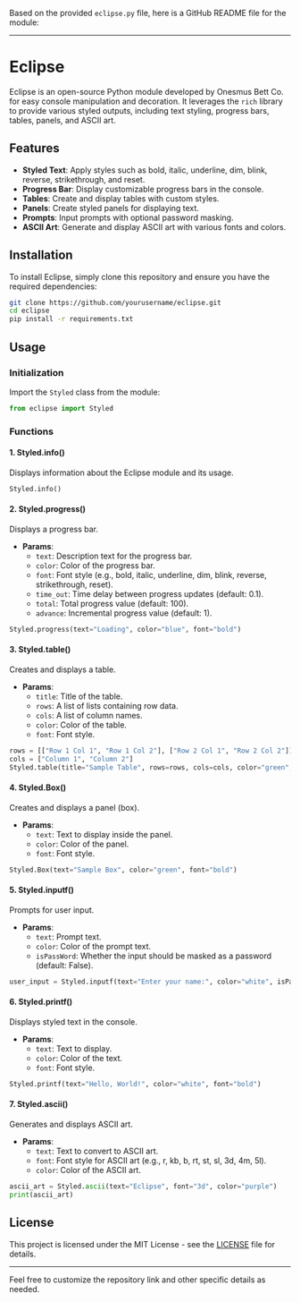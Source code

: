 Based on the provided `eclipse.py` file, here is a GitHub README file for the module:

---

# Eclipse

Eclipse is an open-source Python module developed by Onesmus Bett Co. for easy console manipulation and decoration. It leverages the `rich` library to provide various styled outputs, including text styling, progress bars, tables, panels, and ASCII art.

## Features

- **Styled Text**: Apply styles such as bold, italic, underline, dim, blink, reverse, strikethrough, and reset.
- **Progress Bar**: Display customizable progress bars in the console.
- **Tables**: Create and display tables with custom styles.
- **Panels**: Create styled panels for displaying text.
- **Prompts**: Input prompts with optional password masking.
- **ASCII Art**: Generate and display ASCII art with various fonts and colors.

## Installation

To install Eclipse, simply clone this repository and ensure you have the required dependencies:

```bash
git clone https://github.com/yourusername/eclipse.git
cd eclipse
pip install -r requirements.txt
```

## Usage

### Initialization

Import the `Styled` class from the module:

```python
from eclipse import Styled
```

### Functions

#### 1. Styled.info()

Displays information about the Eclipse module and its usage.

```python
Styled.info()
```

#### 2. Styled.progress()

Displays a progress bar.

- **Params**:
  - `text`: Description text for the progress bar.
  - `color`: Color of the progress bar.
  - `font`: Font style (e.g., bold, italic, underline, dim, blink, reverse, strikethrough, reset).
  - `time_out`: Time delay between progress updates (default: 0.1).
  - `total`: Total progress value (default: 100).
  - `advance`: Incremental progress value (default: 1).

```python
Styled.progress(text="Loading", color="blue", font="bold")
```

#### 3. Styled.table()

Creates and displays a table.

- **Params**:
  - `title`: Title of the table.
  - `rows`: A list of lists containing row data.
  - `cols`: A list of column names.
  - `color`: Color of the table.
  - `font`: Font style.

```python
rows = [["Row 1 Col 1", "Row 1 Col 2"], ["Row 2 Col 1", "Row 2 Col 2"]]
cols = ["Column 1", "Column 2"]
Styled.table(title="Sample Table", rows=rows, cols=cols, color="green", font="bold")
```

#### 4. Styled.Box()

Creates and displays a panel (box).

- **Params**:
  - `text`: Text to display inside the panel.
  - `color`: Color of the panel.
  - `font`: Font style.

```python
Styled.Box(text="Sample Box", color="green", font="bold")
```

#### 5. Styled.inputf()

Prompts for user input.

- **Params**:
  - `text`: Prompt text.
  - `color`: Color of the prompt text.
  - `isPassWord`: Whether the input should be masked as a password (default: False).

```python
user_input = Styled.inputf(text="Enter your name:", color="white", isPassWord=False)
```

#### 6. Styled.printf()

Displays styled text in the console.

- **Params**:
  - `text`: Text to display.
  - `color`: Color of the text.
  - `font`: Font style.

```python
Styled.printf(text="Hello, World!", color="white", font="bold")
```

#### 7. Styled.ascii()

Generates and displays ASCII art.

- **Params**:
  - `text`: Text to convert to ASCII art.
  - `font`: Font style for ASCII art (e.g., r, kb, b, rt, st, sl, 3d, 4m, 5l).
  - `color`: Color of the ASCII art.

```python
ascii_art = Styled.ascii(text="Eclipse", font="3d", color="purple")
print(ascii_art)
```

## License

This project is licensed under the MIT License - see the [LICENSE](LICENSE) file for details.

---

Feel free to customize the repository link and other specific details as needed.
